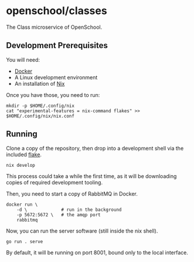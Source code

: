 # openschool/classes

The Class microservice of OpenSchool.

## Development Prerequisites

You will need:

- [Docker](https://docker.com)
- A Linux development environment
- An installation of [Nix](https://nixos.org/download)

Once you have those, you need to run:

```shell
mkdir -p $HOME/.config/nix
cat "experimental-features = nix-command flakes" >> $HOME/.config/nix/nix.conf
```

## Running

Clone a copy of the repository, then drop into a development shell via the
included [flake](./flake.nix).

```shell
nix develop
```

This process could take a while the first time, as it will be downloading copies
of required development tooling.

Then, you need to start a copy of RabbitMQ in Docker.

```shell
docker run \
    -d \             # run in the background
    -p 5672:5672 \   # the amqp port
    rabbitmq
```

Now, you can run the server software (still inside the nix shell).

```shell
go run . serve
```

By default, it will be running on port 8001, bound only to the local interface.
